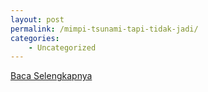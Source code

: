 ```yaml
---
layout: post
permalink: /mimpi-tsunami-tapi-tidak-jadi/
categories:
    - Uncategorized
---
```


[Baca Selengkapnya](/04)